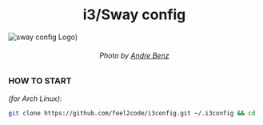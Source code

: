 <h1 align="center">i3/Sway config</h1>

![sway config Logo](https://repository-images.githubusercontent.com/566505848/92545c1c-8945-42ab-a3da-d81c147f0d54))
<h6 align="center">Photo by <a href="https://unsplash.com/@trapnation">Andre Benz</a></h6>

### HOW TO START

_(for Arch Linux)_:

```bash
git clone https://github.com/feel2code/i3config.git ~/.i3config && cd .i3config && chmod +x install.sh && ./install.sh
```
